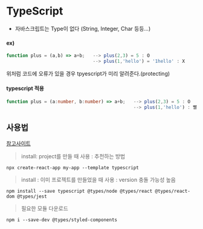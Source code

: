 # TypeScript

- 자바스크립트는 Type이 없다 (String, Integer, Char 등등...)

#### ex)

```javascript
function plus = (a,b) => a+b;   --> plus(2,3) = 5 : O
                                --> plus(1,'hello') = '1hello' : X
```

위처럼 코드에 오류가 있을 경우 tpyescript가 미리 알려준다.(protecting)

#### typescript 적용

```typescript
function plus = (a:number, b:number) => a+b;   --> plus(2,3) = 5 : O
                                               --> plus(1,'hello') : 빨간줄 생김
```

## 사용법

[참고사이트](https://create-react-app.dev/docs/adding-typescript#installation)

> install: project를 만들 때 사용 : 추천하는 방법

```
npx create-react-app my-app --template typescript
```

> install : 이미 프로젝트를 만들었을 때 사용 : version 충돌 가능성 높음

```
npm install --save typescript @types/node @types/react @types/react-dom @types/jest
```

> 필요한 모듈 다운로드

```
npm i --save-dev @types/styled-components
```
